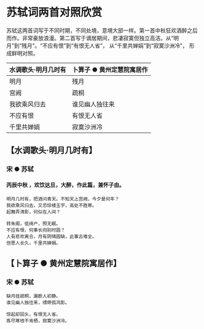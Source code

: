 # 苏轼词两首对照欣赏

苏轼这两首词写于不同时期，不同处境，意境大部一样。第一首中秋狂欢酒醉之后而作。非常豪放浪漫。第二首写于谪居期间，悲凄寂寞但独立高洁。从“明月”到“残月”。“不应有恨”到“有恨无人省”， 从“千里共婵娟”到“寂寞沙洲冷”， 形成鲜明对照。
 
水调歌头·明月几时有                   | 卜算子 ● 黄州定慧院寓居作
---                                 | ---
明月                                | 残月
宫阙                                | 疏桐
我欲乘风归去                        | 谁见幽人独往来
不应有恨                            | 有恨无人省
千里共婵娟                          | 寂寞沙洲冷

## 【水调歌头·明月几时有】
### 宋 ● 苏轼
#### 丙辰中秋 ，欢饮达旦，大醉，作此篇，兼怀子由。
```
明月几时有，把酒问青天。不知天上宫阙，今夕是何年？
我欲乘风归去，又恐琼楼玉宇，高处不胜寒。
起舞弄清影，何似在人间？

转朱阁，低绮户，照无眠。
不应有恨，何事长向别时圆？
人有悲欢离合，月有阴晴圆缺，此事古难全。
但愿人长久，千里共婵娟。
```
## 【卜算子 ● 黄州定慧院寓居作】
### 宋 ● 苏轼
``` 
缺月挂疏桐，漏断人初静。
谁见幽人独往来，缥缈孤鸿影。

惊起却回头，有恨无人省。
拣尽寒枝不肯栖，寂寞沙洲冷。
```
